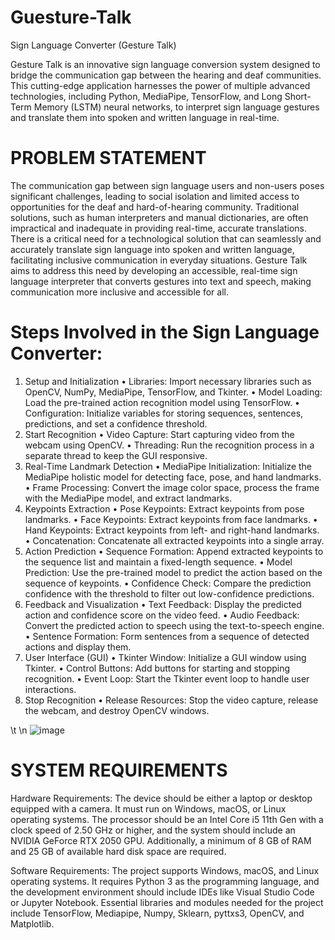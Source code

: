 # Guesture-Talk
Sign Language Converter (Gesture Talk) 

Gesture Talk is an innovative sign language conversion system designed to bridge the communication gap between the hearing and deaf communities. This cutting-edge application harnesses the power of multiple advanced technologies, including Python, MediaPipe, TensorFlow, and Long Short-Term Memory (LSTM) neural networks, to interpret sign language gestures and translate them into spoken and written language in real-time. 

# PROBLEM STATEMENT 
The communication gap between sign language users and non-users poses significant challenges, leading to social isolation and limited access to opportunities for the deaf and hard-of-hearing community. Traditional solutions, such as human interpreters and manual dictionaries, are often impractical and inadequate in providing real-time, accurate translations. There is a critical need for a technological solution that can seamlessly and accurately translate sign language into spoken and written language, facilitating inclusive communication in everyday situations. Gesture Talk aims to address this need by developing an accessible, real-time sign language interpreter that converts gestures into text and speech, making communication more inclusive and accessible for all.

# Steps Involved in the Sign Language Converter:
1.	Setup and Initialization
•	Libraries: Import necessary libraries such as OpenCV, NumPy, MediaPipe, TensorFlow, and Tkinter.
•	Model Loading: Load the pre-trained action recognition model using TensorFlow.
•	Configuration: Initialize variables for storing sequences, sentences, predictions, and set a confidence threshold.
2.	Start Recognition
•	Video Capture: Start capturing video from the webcam using OpenCV.
•	Threading: Run the recognition process in a separate thread to keep the GUI responsive.
3.	Real-Time Landmark Detection
•	MediaPipe Initialization: Initialize the MediaPipe holistic model for detecting face, pose, and hand landmarks.
•	Frame Processing: Convert the image color space, process the frame with the MediaPipe model, and extract landmarks.
4.	Keypoints Extraction
•	Pose Keypoints: Extract keypoints from pose landmarks.
•	Face Keypoints: Extract keypoints from face landmarks.
•	Hand Keypoints: Extract keypoints from left- and right-hand landmarks.
•	Concatenation: Concatenate all extracted keypoints into a single array.
5.	Action Prediction
•	Sequence Formation: Append extracted keypoints to the sequence list and maintain a fixed-length sequence.
•	Model Prediction: Use the pre-trained model to predict the action based on the sequence of keypoints.
•	Confidence Check: Compare the prediction confidence with the threshold to filter out low-confidence predictions.
6.	Feedback and Visualization
•	Text Feedback: Display the predicted action and confidence score on the video feed.
•	Audio Feedback: Convert the predicted action to speech using the text-to-speech engine.
•	Sentence Formation: Form sentences from a sequence of detected actions and display them.
7.	User Interface (GUI)
•	Tkinter Window: Initialize a GUI window using Tkinter.
•	Control Buttons: Add buttons for starting and stopping recognition.
•	Event Loop: Start the Tkinter event loop to handle user interactions.
8.	Stop Recognition
•	Release Resources: Stop the video capture, release the webcam, and destroy OpenCV windows.

\t \n ![image](https://github.com/user-attachments/assets/4c38c58d-8be3-4640-b6a0-1f8484cbbd67)

# SYSTEM REQUIREMENTS
Hardware Requirements: The device should be either a laptop or desktop equipped with a camera. It must run on Windows, macOS, or Linux operating systems. The processor should be an Intel Core i5 11th Gen with a clock speed of 2.50 GHz or higher, and the system should include an NVIDIA GeForce RTX 2050 GPU. Additionally, a minimum of 8 GB of RAM and 25 GB of available hard disk space are required.

Software Requirements: The project supports Windows, macOS, and Linux operating systems. It requires Python 3 as the programming language, and the development environment should include IDEs like Visual Studio Code or Jupyter Notebook. Essential libraries and modules needed for the project include TensorFlow, Mediapipe, Numpy, Sklearn, pyttxs3, OpenCV, and Matplotlib.
